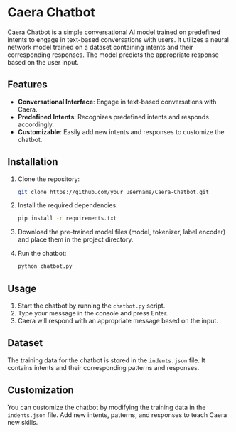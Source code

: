 

# Caera Chatbot

Caera Chatbot is a simple conversational AI model trained on predefined intents to engage in text-based conversations with users. It utilizes a neural network model trained on a dataset containing intents and their corresponding responses. The model predicts the appropriate response based on the user input.

## Features

- **Conversational Interface**: Engage in text-based conversations with Caera.
- **Predefined Intents**: Recognizes predefined intents and responds accordingly.
- **Customizable**: Easily add new intents and responses to customize the chatbot.

## Installation

1. Clone the repository:

    ```bash
    git clone https://github.com/your_username/Caera-Chatbot.git
    ```

2. Install the required dependencies:

    ```bash
    pip install -r requirements.txt
    ```

3. Download the pre-trained model files (model, tokenizer, label encoder) and place them in the project directory.

4. Run the chatbot:

    ```bash
    python chatbot.py
    ```

## Usage

1. Start the chatbot by running the `chatbot.py` script.
2. Type your message in the console and press Enter.
3. Caera will respond with an appropriate message based on the input.

## Dataset

The training data for the chatbot is stored in the `indents.json` file. It contains intents and their corresponding patterns and responses.

## Customization

You can customize the chatbot by modifying the training data in the `indents.json` file. Add new intents, patterns, and responses to teach Caera new skills.

